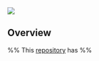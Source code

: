 <img src="https://i.redd.it/vdm4wbwi81la1.jpg" class="header-image">

## Overview


%%
This [repository](https://github.com/harttraveller/rokosphoenix) has
%%
